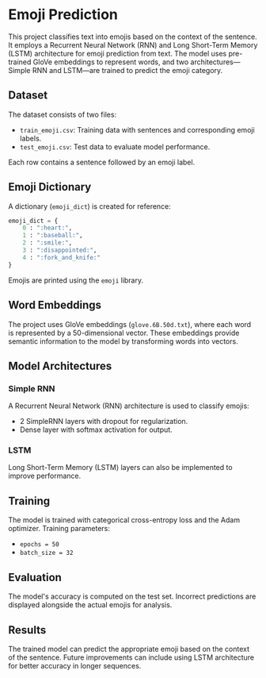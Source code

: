 # Emoji Prediction

This project classifies text into emojis based on the context of the sentence. It employs a Recurrent Neural Network (RNN) and Long Short-Term Memory (LSTM) architecture for emoji prediction from text. The model uses pre-trained GloVe embeddings to represent words, and two architectures—Simple RNN and LSTM—are trained to predict the emoji category.

## Dataset

The dataset consists of two files:
- `train_emoji.csv`: Training data with sentences and corresponding emoji labels.
- `test_emoji.csv`: Test data to evaluate model performance.

Each row contains a sentence followed by an emoji label.

## Emoji Dictionary

A dictionary (`emoji_dict`) is created for reference:
```python
emoji_dict = { 
    0 : ":heart:", 
    1 : ":baseball:", 
    2 : ":smile:", 
    3 : ":disappointed:", 
    4 : ":fork_and_knife:"
}
```

Emojis are printed using the `emoji` library.

## Word Embeddings

The project uses GloVe embeddings (`glove.6B.50d.txt`), where each word is represented by a 50-dimensional vector. These embeddings provide semantic information to the model by transforming words into vectors.

## Model Architectures

### Simple RNN
A Recurrent Neural Network (RNN) architecture is used to classify emojis:
- 2 SimpleRNN layers with dropout for regularization.
- Dense layer with softmax activation for output.

### LSTM
Long Short-Term Memory (LSTM) layers can also be implemented to improve performance.

## Training

The model is trained with categorical cross-entropy loss and the Adam optimizer. Training parameters:
- `epochs = 50`
- `batch_size = 32`

## Evaluation

The model's accuracy is computed on the test set. Incorrect predictions are displayed alongside the actual emojis for analysis.

  
## Results

The trained model can predict the appropriate emoji based on the context of the sentence. Future improvements can include using LSTM architecture for better accuracy in longer sequences.     

